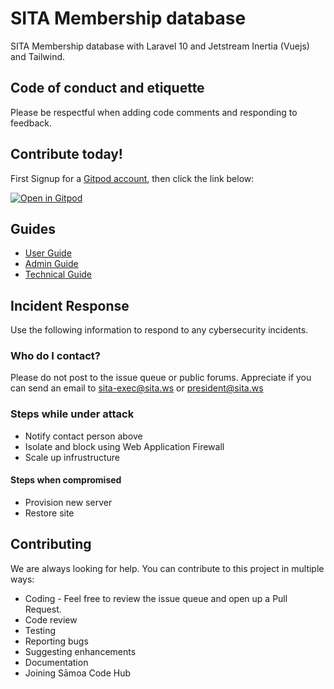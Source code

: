 # SITA Membership database

SITA Membership database with Laravel 10 and Jetstream Inertia (Vuejs) and Tailwind.

## Code of conduct and etiquette 

Please be respectful when adding code comments and responding to feedback.

## Contribute today!

First Signup for a [Gitpod account](https://gitpod.io/login/), then click the link below:

[![Open in Gitpod](https://gitpod.io/button/open-in-gitpod.svg)](https://gitpod.io/#https://github.com/sita-samoa/sita-membership)

## Guides

* [User Guide](docs/guides/user_guide.md)
* [Admin Guide](docs/guides/admin_guide.md)
* [Technical Guide](docs/guides/tech_guide.md)

## Incident Response

Use the following information to respond to any cybersecurity incidents.

### Who do I contact?

Please do not post to the issue queue or public forums. Appreciate if you can
send an email to sita-exec@sita.ws or president@sita.ws

### Steps while under attack

* Notify contact person above
* Isolate and block using Web Application Firewall
* Scale up infrustructure

#### Steps when compromised

* Provision new server
* Restore site

## Contributing

We are always looking for help. You can contribute to this project in multiple ways:

* Coding - Feel free to review the issue queue and open up a Pull Request.
* Code review
* Testing
* Reporting bugs
* Suggesting enhancements
* Documentation
* Joining Sāmoa Code Hub
